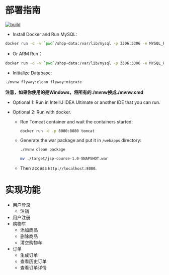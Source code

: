 # 部署指南

[![build](https://img.shields.io/github/workflow/status/jaryarbn/jsp-course/Java%20CI%20with%20Maven?label=build&style=flat-square)](https://github.com/jaryarbn/jsp-course/actions/workflows/maven.yml)

- Install Docker and Run MySQL:

```bash
docker run -d -v `pwd`/shop-data:/var/lib/mysql -p 3306:3306 -e MYSQL_ROOT_PASSWORD=root -e MYSQL_DATABASE=mini-shop --name=mysql mysql
```

- Or ARM Run：

```bash
docker run -d -v `pwd`/shop-data:/var/lib/mysql -p 3306:3306 -e MYSQL_ROOT_PASSWORD=root -e MYSQL_DATABASE=mini-shop --name=mysql arm64v8/mysql
```

- Initialize Database:

```bash
./mvnw flyway:clean flyway:migrate
```
**注意，如果你使用的是Windows，将所有的./mvnw换成./mvnw.cmd**


- Optional 1: Run in IntelliJ IDEA Ultimate or another IDE that you can run.


- Optional 2: Run with docker.
    - Run Tomcat container and wait the containers started:
      ```bash
      docker run -d -p 8080:8080 tomcat
      ```

    - Generate the war package and put it in `/webapps` directory:
      ```bash
      ./mvnw clean package
      ```
      ```bash
      mv ./target/jsp-course-1.0-SNAPSHOT.war
      ```
    - Then access `http://localhost:8080`.
# 实现功能
- 用户登录
  - 注销
- 用户注册
- 购物车
  - 添加商品
  - 删除商品
  - 清空购物车
- 订单
  - 生成订单
  - 查看历史订单
  - 查看订单详情
